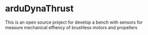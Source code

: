 # arduDynaThrust
This is an open source project for develop a bench with sensors for measure mechanical effiency of brushless motors and propellers

